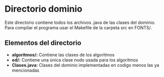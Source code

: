 # Directorio dominio

Este directorio contiene todos los archivos .java de las clases
del dominio. Para compilar el programa usar el Makefile de la
carpeta src en FONTS/.

## Elementos del directorio
- **algoritmos/:**
Contiene las clases de los algoritmos
- **ed/:**
Contiene una única clase nodo usada para los algoritmos
- **Clases.java:**
Clases del dominio implementadas en codigo menos las ya mencionadas